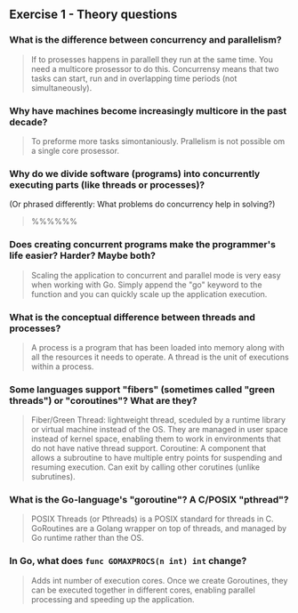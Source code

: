 Exercise 1 - Theory questions
-----------------------------
 
 ### What is the difference between concurrency and parallelism?
 > If to prosesses happens in parallell they run at the same time. You need a multicore prosessor to do this. 
 Concurrensy means that two tasks can start, run and in overlapping time periods (not simultaneously).
 
 ### Why have machines become increasingly multicore in the past decade?
> To preforme more tasks simontaniously. Prallelism is not possible om a single core prosessor. 
 
 ### Why do we divide software (programs) into concurrently executing parts (like threads or processes)?
 (Or phrased differently: What problems do concurrency help in solving?)
 > %%%%%%
 
 ### Does creating concurrent programs make the programmer's life easier? Harder? Maybe both?
 > Scaling the application to concurrent and parallel mode is very easy when working with Go. Simply append the "go" keyword to the function and you can quickly scale up the application execution.
 
 ### What is the conceptual difference between threads and processes?
 > A process is a program that has been loaded into memory along with all the resources it needs to operate. 
 > A thread is the unit of executions within a process. 
 
 ### Some languages support "fibers" (sometimes called "green threads") or "coroutines"? What are they?
 > Fiber/Green Thread: lightweight thread, sceduled by a runtime library or virtual machine instead of the OS. They are managed in user space instead of kernel space, enabling them to work in environments that do not have native thread support.
 > Coroutine: A component that allows a subroutine to have multiple entry points for suspending and resuming execution. Can exit by calling other corutines (unlike subrutines).
 
 
 ### What is the Go-language's "goroutine"? A C/POSIX "pthread"?
 > POSIX Threads (or Pthreads) is a POSIX standard for threads in C. 
 > GoRoutines are a Golang wrapper on top of threads, and managed by Go runtime rather than the OS. 
 
 ### In Go, what does `func GOMAXPROCS(n int) int` change? 
 > Adds int number of execution cores. Once we create Goroutines, they can be executed together in different cores, enabling parallel processing and speeding up the application.



 
 
 
 
